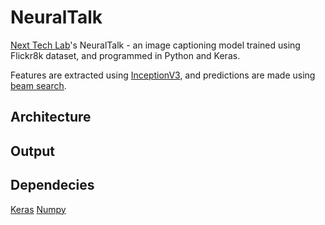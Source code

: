 # NeuralTalk
[Next Tech Lab](http://nextech.io/)'s NeuralTalk - an image captioning model trained using Flickr8k dataset, and programmed in Python and Keras.  

Features are extracted using [InceptionV3](https://www.kaggle.com/google-brain/inception-v3), and predictions are made using [beam search](https://en.wikipedia.org/wiki/Beam_search).

## Architecture
[](images/InceptionV3.png)
[](images/Architecture.png)

## Output
[](images/output.png)
[](images/dog.jpg)

## **Dependecies**
[Keras](https://github.com/fchollet/keras)
[Numpy](https://docs.scipy.org/doc/numpy-1.13.0/user/install.html)
